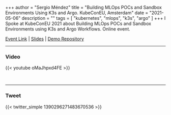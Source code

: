 +++
author = "Sergio Méndez"
title = "Building MLOps POCs and Sandbox Environments Using K3s and Argo. KubeConEU, Amsterdam"
date = "2021-05-06"
description = ""
tags = [
    "kubernetes",
    "mlops",
    "k3s",
    "argo"
]
+++
I Spoke at KubeConEU 2021 about Building MLOps POCs and Sandbox Environments using K3s and Argo Workflows. Online event.

[Event Link](https://sched.co/iE5W) | 
[Slides](https://b.link/KubeconEU2021-k3s-argo) | 
[Demo Repository](https://github.com/sergioarmgpl/mlops-argo-k3s)
<!--more-->
---

### Video

{{< youtube oMaJhpxd4FE >}}

<br>

---

### Tweet

{{< twitter_simple 1390296271483670536 >}}

<br>